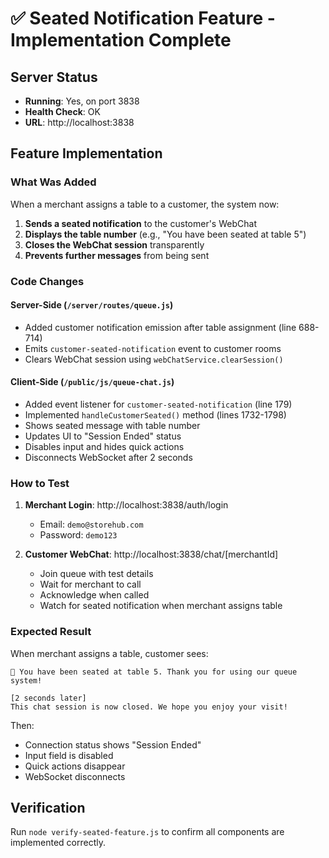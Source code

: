 # ✅ Seated Notification Feature - Implementation Complete

## Server Status
- **Running**: Yes, on port 3838
- **Health Check**: OK
- **URL**: http://localhost:3838

## Feature Implementation

### What Was Added
When a merchant assigns a table to a customer, the system now:

1. **Sends a seated notification** to the customer's WebChat
2. **Displays the table number** (e.g., "You have been seated at table 5")
3. **Closes the WebChat session** transparently
4. **Prevents further messages** from being sent

### Code Changes

#### Server-Side (`/server/routes/queue.js`)
- Added customer notification emission after table assignment (line 688-714)
- Emits `customer-seated-notification` event to customer rooms
- Clears WebChat session using `webChatService.clearSession()`

#### Client-Side (`/public/js/queue-chat.js`)
- Added event listener for `customer-seated-notification` (line 179)
- Implemented `handleCustomerSeated()` method (lines 1732-1798)
- Shows seated message with table number
- Updates UI to "Session Ended" status
- Disables input and hides quick actions
- Disconnects WebSocket after 2 seconds

### How to Test

1. **Merchant Login**: http://localhost:3838/auth/login
   - Email: `demo@storehub.com`
   - Password: `demo123`

2. **Customer WebChat**: http://localhost:3838/chat/[merchantId]
   - Join queue with test details
   - Wait for merchant to call
   - Acknowledge when called
   - Watch for seated notification when merchant assigns table

### Expected Result
When merchant assigns a table, customer sees:
```
🎉 You have been seated at table 5. Thank you for using our queue system!

[2 seconds later]
This chat session is now closed. We hope you enjoy your visit!
```

Then:
- Connection status shows "Session Ended"
- Input field is disabled
- Quick actions disappear
- WebSocket disconnects

## Verification
Run `node verify-seated-feature.js` to confirm all components are implemented correctly.